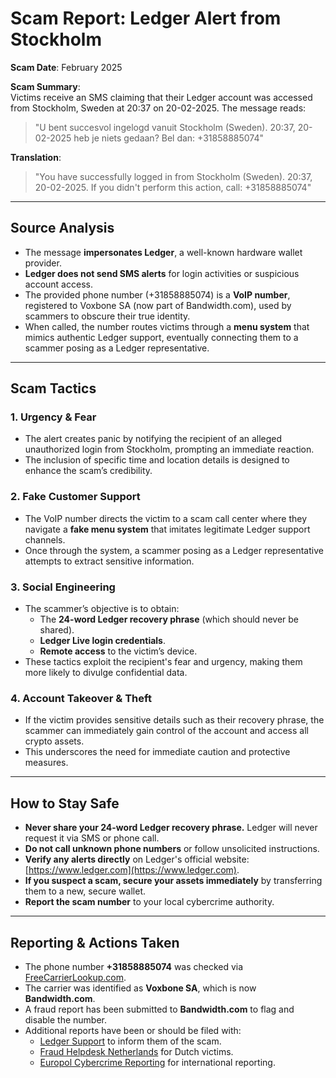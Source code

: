 # Scam Report: Ledger Alert from Stockholm  
**Scam Date**: February 2025

**Scam Summary**:  
Victims receive an SMS claiming that their Ledger account was accessed from Stockholm, Sweden at 20:37 on 20-02-2025. The message reads:

> "U bent succesvol ingelogd vanuit Stockholm (Sweden). 20:37, 20-02-2025 heb je niets gedaan? Bel dan: +31858885074"

**Translation**:  
> "You have successfully logged in from Stockholm (Sweden). 20:37, 20-02-2025. If you didn't perform this action, call: +31858885074"

---

## Source Analysis  
- The message **impersonates Ledger**, a well-known hardware wallet provider.  
- **Ledger does not send SMS alerts** for login activities or suspicious account access.  
- The provided phone number (+31858885074) is a **VoIP number**, registered to Voxbone SA (now part of Bandwidth.com), used by scammers to obscure their true identity.  
- When called, the number routes victims through a **menu system** that mimics authentic Ledger support, eventually connecting them to a scammer posing as a Ledger representative.

---

## Scam Tactics

### 1. Urgency & Fear  
- The alert creates panic by notifying the recipient of an alleged unauthorized login from Stockholm, prompting an immediate reaction.  
- The inclusion of specific time and location details is designed to enhance the scam’s credibility.

### 2. Fake Customer Support  
- The VoIP number directs the victim to a scam call center where they navigate a **fake menu system** that imitates legitimate Ledger support channels.  
- Once through the system, a scammer posing as a Ledger representative attempts to extract sensitive information.

### 3. Social Engineering  
- The scammer’s objective is to obtain:  
  - The **24-word Ledger recovery phrase** (which should never be shared).  
  - **Ledger Live login credentials**.  
  - **Remote access** to the victim’s device.  
- These tactics exploit the recipient's fear and urgency, making them more likely to divulge confidential data.

### 4. Account Takeover & Theft  
- If the victim provides sensitive details such as their recovery phrase, the scammer can immediately gain control of the account and access all crypto assets.  
- This underscores the need for immediate caution and protective measures.

---

## How to Stay Safe  
- **Never share your 24-word Ledger recovery phrase.** Ledger will never request it via SMS or phone call.  
- **Do not call unknown phone numbers** or follow unsolicited instructions.  
- **Verify any alerts directly** on Ledger's official website: [https://www.ledger.com](https://www.ledger.com).  
- **If you suspect a scam, secure your assets immediately** by transferring them to a new, secure wallet.  
- **Report the scam number** to your local cybercrime authority.

---

## Reporting & Actions Taken  
- The phone number **+31858885074** was checked via [FreeCarrierLookup.com](https://freecarrierlookup.com).  
- The carrier was identified as **Voxbone SA**, which is now **Bandwidth.com**.  
- A fraud report has been submitted to **Bandwidth.com** to flag and disable the number.  
- Additional reports have been or should be filed with:  
  - [Ledger Support](https://support.ledger.com) to inform them of the scam.  
  - [Fraud Helpdesk Netherlands](https://www.fraudehelpdesk.nl/) for Dutch victims.  
  - [Europol Cybercrime Reporting](https://www.europol.europa.eu/report-a-crime) for international reporting.
